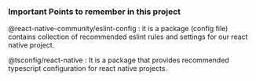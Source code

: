 ### Important Points to remember in this project

@react-native-community/eslint-config : it is a package (config file) contains collection of recommended eslint rules and settings for our react native project.

@tsconfig/react-native : It is a package that provides recommended typescript configuration for react native projects.


